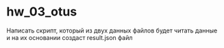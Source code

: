 # hw_03_otus
Написать скрипт, который из двух данных файлов будет читать данные и на их основании создаст result.json файл
